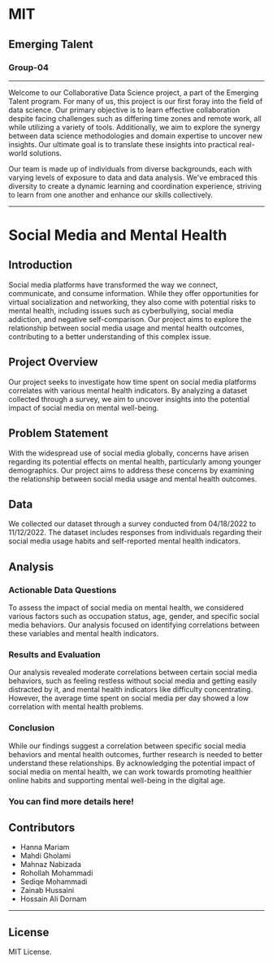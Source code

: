
# MIT
## Emerging Talent
### Group-04

---

Welcome to our Collaborative Data Science project, a part of the Emerging Talent program. For many of us, this project is our first foray into the field of data science. Our primary objective is to learn effective collaboration despite facing challenges such as differing time zones and remote work, all while utilizing a variety of tools. Additionally, we aim to explore the synergy between data science methodologies and domain expertise to uncover new insights. Our ultimate goal is to translate these insights into practical real-world solutions. 

Our team is made up of individuals from diverse backgrounds, each with varying levels of exposure to data and data analysis. We've embraced this diversity to create a dynamic learning and coordination experience, striving to learn from one another and enhance our skills collectively.

---

# Social Media and Mental Health

## Introduction

Social media platforms have transformed the way we connect, communicate, and consume information. While they offer opportunities for virtual socialization and networking, they also come with potential risks to mental health, including issues such as cyberbullying, social media addiction, and negative self-comparison. Our project aims to explore the relationship between social media usage and mental health outcomes, contributing to a better understanding of this complex issue.

## Project Overview

Our project seeks to investigate how time spent on social media platforms correlates with various mental health indicators. By analyzing a dataset collected through a survey, we aim to uncover insights into the potential impact of social media on mental well-being.

## Problem Statement

With the widespread use of social media globally, concerns have arisen regarding its potential effects on mental health, particularly among younger demographics. Our project aims to address these concerns by examining the relationship between social media usage and mental health outcomes.

## Data

We collected our dataset through a survey conducted from 04/18/2022 to 11/12/2022. The dataset includes responses from individuals regarding their social media usage habits and self-reported mental health indicators.

## Analysis

### Actionable Data Questions

To assess the impact of social media on mental health, we considered various factors such as occupation status, age, gender, and specific social media behaviors. Our analysis focused on identifying correlations between these variables and mental health indicators.

### Results and Evaluation

Our analysis revealed moderate correlations between certain social media behaviors, such as feeling restless without social media and getting easily distracted by it, and mental health indicators like difficulty concentrating. However, the average time spent on social media per day showed a low correlation with mental health problems.

### Conclusion

While our findings suggest a correlation between specific social media behaviors and mental health outcomes, further research is needed to better understand these relationships. By acknowledging the potential impact of social media on mental health, we can work towards promoting healthier online habits and supporting mental well-being in the digital age.

### You can find more details here!

## Contributors

- Hanna Mariam
- Mahdi Gholami
- Mahnaz Nabizada
- Rohollah Mohammadi
- Sediqe Mohammadi
- Zainab Hussaini
- Hossain Ali Dornam

---

 

## License 
MIT License. 
